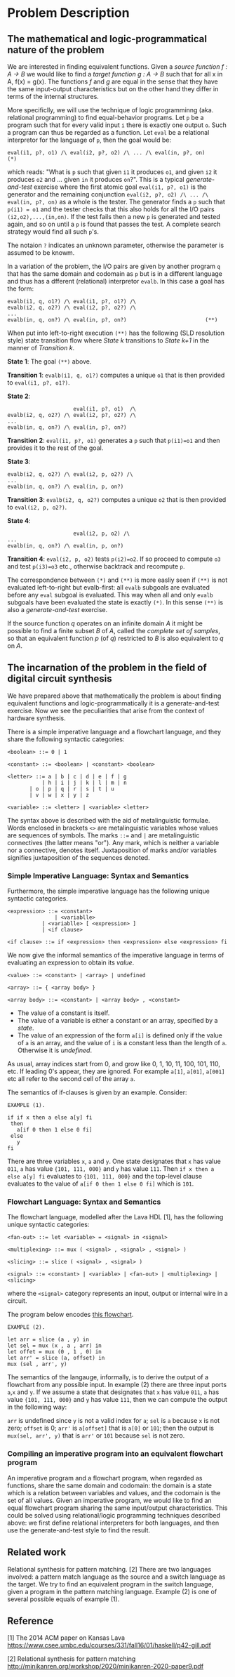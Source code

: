 # Problem Description

## The mathematical and logic-programmatical nature of the problem

We are interested in finding equivalent functions. Given a _source function_
_f : A -> B_ we would like to find a _target function_ _g : A -> B_ such that
for all x in A, f(x) = g(x). The functions _f_ and _g_ are equal in the
sense that they have the same input-output characteristics but on the
other hand they differ in terms of the internal structures. 

More specificlly, we will use the technique of logic programminng
(aka. relational programming) to find equal-behavior programs.
Let `p` be a program such that for every valid input `i` there is
exactly one output `o`. Such a program can thus be regarded as a function.
Let `eval` be a relational interpretor for the language of `p`, then the
goal would be:
```
eval(i1, p?, o1) /\ eval(i2, p?, o2) /\ ... /\ eval(in, p?, on)       (*)
```
which reads: "What is `p` such that given `i1` it produces `o1`, 
and given `i2` it produces `o2` and  ... given `in` it produces `on`?".
This is a typical _generate-and-test_ exercise where the first atomic goal
`eval(i1, p?, o1)` is the generator and the remaining conjunction
`eval(i2, p?, o2) /\ ... /\ eval(in, p?, on)` as a whole is the tester.
The generator finds a `p` such that `p(i1) = o1` and the tester checks
that this also holds for all the I/O pairs `(i2,o2),...,(in,on)`. If the test
fails then a new `p` is generated and tested again, and so on until a `p`
is found that passes the test. A complete search strategy would find all
such `p`'s.

The notaion `?` indicates an unknown parameter, otherwise the
parameter is assumed to be knowm.

In a variation of the problem, the I/O pairs are given by another program `q`
that has the same domain and codomain as `p` but is in a different language and
thus has a dfferent (relational) interpretor `evalb`. In this case a goal
has the form:
```
evalb(i1, q, o1?) /\ eval(i1, p?, o1?) /\
evalb(i2, q, o2?) /\ eval(i2, p?, o2?) /\
...
evalb(in, q, on?) /\ eval(in, p?, on?)                         (**)
```


When put into left-to-right execution `(**)` has the following
(SLD resolution style) state transition flow where _State k_ transitions to _State k+1_ in
the manner of _Transition k_.


__State 1__: The goal `(**)` above.


__Transition 1__: `evalb(i1, q, o1?)` computes a unique `o1`
that is then provided to `eval(i1, p?, o1?)`.

__State 2__:
```
                     eval(i1, p?, o1)  /\
evalb(i2, q, o2?) /\ eval(i2, p?, o2?) /\
...
evalb(in, q, on?) /\ eval(in, p?, on?)
```

__Transition 2__: `eval(i1, p?, o1)` generates a `p` such that `p(i1)=o1`
and then provides it to the rest of the goal.

__State 3__:
```
evalb(i2, q, o2?) /\ eval(i2, p, o2?) /\
...
evalb(in, q, on?) /\ eval(in, p, on?)
```

__Transition 3__: `evalb(i2, q, o2?)` computes a unique `o2` that is then
provided to `eval(i2, p, o2?)`.


__State 4__:
```
                     eval(i2, p, o2) /\
...
evalb(in, q, on?) /\ eval(in, p, on?)
```

__Transition 4__: `eval(i2, p, o2)` tests `p(i2)=o2`. If so proceed to
compute `o3` and test
`p(i3)=o3` etc., otherwise backtrack and recompute `p`.


The correspondence between `(*)` and `(**)` is more easliy seen if `(**)`
is not evaluated left-to-right but evalb-first: all `evalb` subgoals are
evaluated before any `eval` subgoal is evaluated. This way when all and
only `evalb` subgoals have been evaluated the state is exactly `(*)`. In this
sense `(**)` is also a _generate-and-test_ exercise. 

If the source function _q_ operates on an infinite domain _A_ it
might be possible to find a finite subset _B_ of _A_, called the
_complete set of samples_,
so that an equivalent function _p_ (of _q_) restricted to _B_ is also
equivalent to _q_ on _A_.


## The incarnation of the problem in the field of digital circuit synthesis
 
We have prepared above that mathematically the problem is about finding
equivalent functions and logic-programmatically it is a generate-and-test
exercise. Now we see the peculiarities that arise from the context of hardware synthesis.

There is a simple imperative language and a flowchart language, and they
share the following syntactic categories:

```
<boolean> ::= 0 | 1

<constant> ::= <boolean> | <constant> <boolean> 

<letter> ::= a | b | c | d | e | f | g
           | h | i | j | k | l | m | n
	   | o | p | q | r | s | t | u
	   | v | w | x | y | z

<variable> ::= <letter> | <variable> <letter>
```

The syntax above is described with the aid of metalinguistic formulae.
Words enclosed in brackets `<>` are metalinguistic variables whose
values are sequences of symbols. The marks `::=` and `|` are metalinguistic
connectives (the latter means "or"). Any mark, which is neither a variable
nor a connective, denotes itself. Juxtaposition of
marks and/or variables signifies juxtaposition of the sequences denoted.

### Simple Imperative Language:  Syntax and Semantics

Furthermore, the simple imperative language has the following unique
syntactic categories. 

```
<expression> ::= <constant>
               | <variablle>
	       | <variablle> [ <expression> ]
	       | <if clause>

<if clause> ::= if <expression> then <expression> else <expression> fi
```
We now give the informal semantics of the imperative language in terms of
evaluating an expression to obtain its _value_.

```
<value> ::= <constant> | <array> | undefined

<array> ::= { <array body> }

<array body> ::= <constant> | <array body> , <constant>
```

* The value of a constant is itself.
* The value of a variable is either a constant or an array, specified by a _state_.
* The value of an expression of the form `a[i]` is defined only if the value of `a` is an array,
and the value of `i` is a constant less than the length of `a`. Otherwise it is
_undefined_.

As usual, array indices start from 0, and grow like 0, 1, 10, 11,
100, 101, 110, etc. If leading 0's appear, they are ignored.
For example `a[1]`, `a[01]`, `a[001]` etc all refer to the second cell of the array `a`.  

The semantics of if-clauses is given by an example. Consider:

```
EXAMPLE (1).

if if x then a else a[y] fi
 then
   a[if 0 then 1 else 0 fi]
 else
   y
fi 
```
There are three variables `x`, `a` and `y`. One 
state designates that `x` has value `011`, `a` has value `{101, 111, 000}`
 and `y` has value `111`. Then
`if x then a else a[y] fi` evaluates to `{101, 111, 000}` and the top-level clause
evaluates to the value of `a[if 0 then 1 else 0 fi]` which is `101`.

### Flowchart Language: Syntax and Semantics


The flowchart language, modelled after the Lava HDL [1], has the following
unique syntactic categories:

```
<fan-out> ::= let <variable> = <signal> in <signal>

<multiplexing> ::= mux ( <signal> , <signal> , <signal> )

<slicing> ::= slice ( <signal> , <signal> )

<signal> ::= <constant> | <variable> | <fan-out> | <multiplexing> | <slicing>
```

where the `<signal>` category represents an input, output or internal wire in a
circuit.

The program below encodes [this flowchart](https://github.com/YueLiPicasso/intro_ocaml/issues/1#issue-696667586).

```
EXAMPLE (2).

let arr = slice (a , y) in
let sel = mux (x , a , arr) in
let offet = mux (0 , 1 , 0) in
let arr' = slice (a, offset) in
mux (sel , arr', y)
```
The semantics of the langauge, informally, is to derive the output of a
flowchart from any possible input. In example (2) there are three input
ports `a`,`x` and `y`. If we assume a state that designates that `x`
has value `011`, `a` has value `{101, 111, 000}`
 and `y` has value `111`, then we can compute the output in the following way:

`arr` is undefined since `y` is  not a valid index for `a`; `sel` is `a`
because `x` is not zero; `offset` is 0; `arr'` is `a[offset]` that is `a[0]`
 or `101`; then the output is  `mux(sel, arr', y)` that is `arr'` or `101`
 because `sel` is not zero. 

### Compiling an imperative program into an equivalent flowchart program

An imperative program and a flowchart program, when regarded as
functions, share the same domain and codomain: the domain is a state which is
a relation between variables and values, and the codomain is the set of all
values. Given an imperative program, we would like to find an equal flowchart
program sharing the same input/output characteristics. This could be solved
using relational/logic programming techniques described above: we first
define relational interpreters for both languages, and then use the
generate-and-test style to find the result.

## Related work

Relational synthesis for pattern matching. [2] There are two languages involved:
a pattern match language as the source and a switch language as the target. We
try to find an equivalent program in the switch language, given a program in
the pattern matching language. Example (2) is one of several possible equals
of example (1).

## Reference

[1] The 2014 ACM paper on Kansas Lava
https://www.csee.umbc.edu/courses/331/fall16/01/haskell/p42-gill.pdf

[2] Relational synthesis for pattern matching
http://minikanren.org/workshop/2020/minikanren-2020-paper9.pdf 

